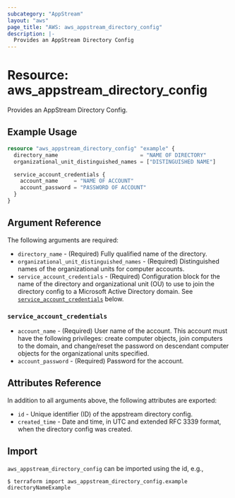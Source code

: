 ```yaml
---
subcategory: "AppStream"
layout: "aws"
page_title: "AWS: aws_appstream_directory_config"
description: |-
  Provides an AppStream Directory Config
---
```


# Resource: aws_appstream_directory_config

Provides an AppStream Directory Config.

## Example Usage

```terraform
resource "aws_appstream_directory_config" "example" {
  directory_name                          = "NAME OF DIRECTORY"
  organizational_unit_distinguished_names = ["DISTINGUISHED NAME"]

  service_account_credentials {
    account_name     = "NAME OF ACCOUNT"
    account_password = "PASSWORD OF ACCOUNT"
  }
}
```

## Argument Reference

The following arguments are required:

* `directory_name` - (Required) Fully qualified name of the directory.
* `organizational_unit_distinguished_names` - (Required) Distinguished names of the organizational units for computer accounts.
* `service_account_credentials` - (Required) Configuration block for the name of the directory and organizational unit (OU) to use to join the directory config to a Microsoft Active Directory domain. See [`service_account_credentials`](#service_account_credentials) below.

### `service_account_credentials`

* `account_name` - (Required) User name of the account. This account must have the following privileges: create computer objects, join computers to the domain, and change/reset the password on descendant computer objects for the organizational units specified.
* `account_password` - (Required) Password for the account.


## Attributes Reference

In addition to all arguments above, the following attributes are exported:

* `id` - Unique identifier (ID) of the appstream directory config.
* `created_time` -  Date and time, in UTC and extended RFC 3339 format, when the directory config was created.

## Import

`aws_appstream_directory_config` can be imported using the id, e.g.,

```
$ terraform import aws_appstream_directory_config.example directoryNameExample
```
